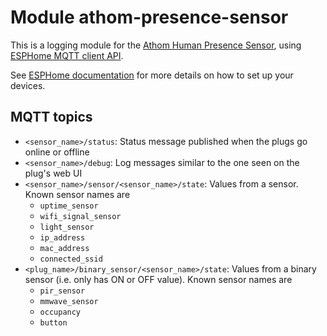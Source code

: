 # Module athom-presence-sensor

This is a logging module for the [Athom Human Presence Sensor](https://www.athom.tech/blank-1/human-presence-sensor),
using [ESPHome MQTT client API](https://esphome.io/components/mqtt.html).

See [ESPHome documentation](../docs/esphome.md) for more details on how to set up your devices.

## MQTT topics

- `<sensor_name>/status`: Status message published when the plugs go online or offline
- `<sensor_name>/debug`: Log messages similar to the one seen on the plug's web UI
- `<sensor_name>/sensor/<sensor_name>/state`: Values from a sensor. Known sensor names are
    - `uptime_sensor`
    - `wifi_signal_sensor`
    - `light_sensor`
    - `ip_address`
    - `mac_address`
    - `connected_ssid`
- `<plug_name>/binary_sensor/<sensor_name>/state`: Values from a binary sensor (i.e. only has ON or OFF value). Known sensor names are
    - `pir_sensor`
    - `mmwave_sensor`
    - `occupancy`
    - `button`